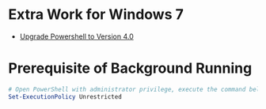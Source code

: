 # Extra Work for Windows 7

- [Upgrade Powershell to Version 4.0](http://blog.gz528.com/index.php/archives/89/comment-page-1)

# Prerequisite of Background Running

```powershell
# Open PowerShell with administrator privilege, execute the command below and input 'A'.
Set-ExecutionPolicy Unrestricted
```

